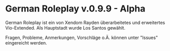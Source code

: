 # German Roleplay v.0.9.9 - Alpha

German Roleplay ist ein von Xendom Rayden überarbeitetes und erweitertes Vio-Extended. Als Hauptstadt wurde Los Santos gewählt.

Fragen, Probleme, Anmerkungen, Vorschläge o.Ä. können unter "Issues" eingereicht werden.
